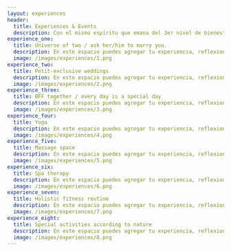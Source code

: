 ```yaml
---
layout: experiences
header:
  title: Experiences & Events
  description: Con el mismo espíritu que emana del 3er nivel de bienestar de la mente (después del nivel sensitivo y conceptual) en Armeraki estamos listos para ofrecerte a ti y a tus invitados la ceremonia, recepción o evento petit que estás buscando acorde a tu estilo de vida.
experience_one:
  title: Universe of two / ask her/him to marry you.
  description: En este espacio puedes agregar tu experiencia, reflexiones o cualquier historia que quieras contar.  
  image: /images/experiences/1.png
experience_two:
  title: Petit-exclusive weddings
  description: En este espacio puedes agregar tu experiencia, reflexiones o cualquier historia que quieras contar.  
  image: /images/experiences/2.png
experience_three:
  title: BFF together / every day is a special day
  description: En este espacio puedes agregar tu experiencia, reflexiones o cualquier historia que quieras contar.  
  image: /images/experiences/3.png
experience_four:
  title: Yoga
  description: En este espacio puedes agregar tu experiencia, reflexiones o cualquier historia que quieras contar.  
  image: /images/experiences/4.png
experience_five:
  title: Massage space
  description: En este espacio puedes agregar tu experiencia, reflexiones o cualquier historia que quieras contar.  
  image: /images/experiences/5.png
experience_six:
  title: Spa therapy
  description: En este espacio puedes agregar tu experiencia, reflexiones o cualquier historia que quieras contar.  
  image: /images/experiences/6.png
experience_seven:
  title: Holistic fitness routine
  description: En este espacio puedes agregar tu experiencia, reflexiones o cualquier historia que quieras contar.  
  image: /images/experiences/7.png
experience_eight:
  title: Special activities according to nature
  description: En este espacio puedes agregar tu experiencia, reflexiones o cualquier historia que quieras contar.  
  image: /images/experiences/8.png
---
```

